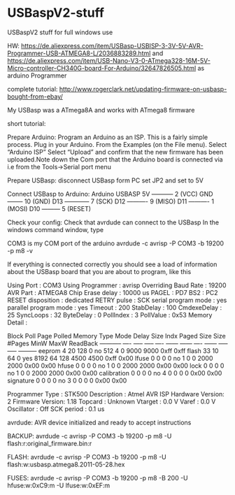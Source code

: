 # USBaspV2-stuff
USBaspV2 stuff for full windows use

HW: https://de.aliexpress.com/item/USBasp-USBISP-3-3V-5V-AVR-Programmer-USB-ATMEGA8-L/2036883289.html
and https://de.aliexpress.com/item/USB-Nano-V3-0-ATmega328-16M-5V-Micro-controller-CH340G-board-For-Arduino/32647826505.html as arduino Programmer

complete tutorial:
http://www.rogerclark.net/updating-firmware-on-usbasp-bought-from-ebay/

My USBasp was a ATmega8A and works with ATmega8 firmware

short tutorial:

Prepare Arduino:
Program an Arduino as an ISP.
This is a fairly simple process.
Plug in your Arduino.
From the Examples (on the File menu). Select “Arduino ISP”
Select “Upload” and confirm that the new firmware has been uploaded.Note down the Com port that the Arduino board is connected via i.e from the Tools->Serial port menu

Prepare USBasp: 
disconnect USBasp form PC
set JP2 and set to 5V

Connect USBasp to Arduino:
Arduino    USBASP
5V ———– 2 (VCC)
GND ——– 10 (GND)
D13 ———— 7 (SCK)
D12  ———-  9 (MISO)
D11 ———-   1 (MOSI)
D10 ———    5 (RESET)


Check your config:
Check that avrdude can connect to the USBasp In the windows command window, type

COM3 is my COM port of the arduino
avrdude -c avrisp -P COM3 -b 19200 -p m8 -v

If everything is connected correctly you should see a load of information about the USBasp board that you are about to program, like this

Using Port                    : COM3
Using Programmer              : avrisp
Overriding Baud Rate          : 19200
AVR Part                      : ATMEGA8
Chip Erase delay              : 10000 us
PAGEL                         : PD7
BS2                           : PC2
RESET disposition             : dedicated
RETRY pulse                   : SCK
serial program mode           : yes
parallel program mode         : yes
Timeout                       : 200
StabDelay                     : 100
CmdexeDelay                   : 25
SyncLoops                     : 32
ByteDelay                     : 0
PollIndex                     : 3
PollValue                     : 0x53
Memory Detail                 :

Block Poll               Page                       Polled
Memory Type Mode Delay Size  Indx Paged  Size   Size #Pages MinW  MaxW   ReadBack
———– —- —– —– —- —— —— —- —— —– —– ———
eeprom         4    20   128    0 no        512    4      0  9000  9000 0xff 0xff
flash         33    10    64    0 yes      8192   64    128  4500  4500 0xff 0x00
lfuse          0     0     0    0 no          1    0      0  2000  2000 0x00 0x00
hfuse          0     0     0    0 no          1    0      0  2000  2000 0x00 0x00
lock           0     0     0    0 no          1    0      0  2000  2000 0x00 0x00
calibration    0     0     0    0 no          4    0      0     0     0 0x00 0x00
signature      0     0     0    0 no          3    0      0     0     0 0x00 0x00

Programmer Type : STK500
Description     : Atmel AVR ISP
Hardware Version: 2
Firmware Version: 1.18
Topcard         : Unknown
Vtarget         : 0.0 V
Varef           : 0.0 V
Oscillator      : Off
SCK period      : 0.1 us

avrdude: AVR device initialized and ready to accept instructions

BACKUP:
avrdude -c avrisp -P COM3 -b 19200 -p m8 -U flash:r:original_firmware.bin:r

FLASH:
avrdude -c avrisp -P COM3 -b 19200 -p m8 -U flash:w:usbasp.atmega8.2011-05-28.hex

FUSES:
avrdude -c avrisp -P COM3 -b 19200 -p m8 -B 200 -U hfuse:w:0xC9:m -U lfuse:w:0xEF:m

